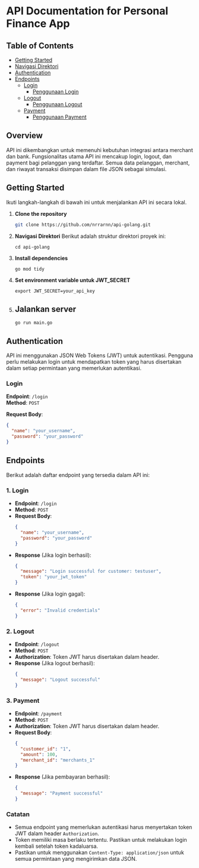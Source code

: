 # API Documentation for Personal Finance App

## Table of Contents
- [Getting Started](#getting-started)
- [Navigasi Direktori](#navigasi-direktori)
- [Authentication](#authentication)
- [Endpoints](#endpoints)
   - [Login](#login)
     - [Penggunaan Login](#penggunaan-login)
   - [Logout](#logout)
     - [Penggunaan Logout](#penggunaan-logout)
   - [Payment](#payment)
     - [Penggunaan Payment](#penggunaan-payment)

## Overview
API ini dikembangkan untuk memenuhi kebutuhan integrasi antara merchant dan bank. Fungsionalitas utama API ini mencakup login, logout, dan payment bagi pelanggan yang terdaftar. Semua data pelanggan, merchant, dan riwayat transaksi disimpan dalam file JSON sebagai simulasi.

## Getting Started
Ikuti langkah-langkah di bawah ini untuk menjalankan API ini secara lokal.

1. **Clone the repository**
   ```bash
   git clone https://github.com/nrrarnn/api-golang.git

2. **Navigasi Direktori**
  Berikut adalah struktur direktori proyek ini:
    ```
    cd api-golang
    ```

3. **Install dependencies**
    ```
    go mod tidy
    ```

4. **Set environment variable untuk JWT_SECRET**
    ```
    export JWT_SECRET=your_api_key
    ```

5. ## Jalankan server
    ```
    go run main.go
    ```

## Authentication

API ini menggunakan JSON Web Tokens (JWT) untuk autentikasi. Pengguna perlu melakukan login untuk mendapatkan token yang harus disertakan dalam setiap permintaan yang memerlukan autentikasi.

### Login

**Endpoint**: `/login`  
**Method**: `POST`  

**Request Body**:
```json
{
  "name": "your_username",
  "password": "your_password"
}
```

## Endpoints

Berikut adalah daftar endpoint yang tersedia dalam API ini:

### 1. Login

- **Endpoint**: `/login`
- **Method**: `POST`
- **Request Body**:
    ```json
    {
      "name": "your_username",
      "password": "your_password"
    }
    ```
- **Response** (Jika login berhasil):
    ```json
    {
      "message": "Login successful for customer: testuser",
      "token": "your_jwt_token"
    }
    ```
- **Response** (Jika login gagal):
    ```json
    {
      "error": "Invalid credentials"
    }
    ```

### 2. Logout

- **Endpoint**: `/logout`
- **Method**: `POST`
- **Authorization**: Token JWT harus disertakan dalam header.
- **Response** (Jika logout berhasil):
    ```json
    {
      "message": "Logout successful"
    }
    ```

### 3. Payment

- **Endpoint**: `/payment`
- **Method**: `POST`
- **Authorization**: Token JWT harus disertakan dalam header.
- **Request Body**:
    ```json
    {
      "customer_id": "1",
      "amount": 100,
      "merchant_id": "merchants_1"
    }
    ```
- **Response** (Jika pembayaran berhasil):
    ```json
    {
      "message": "Payment successful"
    }
    ```

### Catatan

- Semua endpoint yang memerlukan autentikasi harus menyertakan token JWT dalam header `Authorization`.
- Token memiliki masa berlaku tertentu. Pastikan untuk melakukan login kembali setelah token kadaluarsa.
- Pastikan untuk menggunakan `Content-Type: application/json` untuk semua permintaan yang mengirimkan data JSON.

